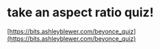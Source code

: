 # take an aspect ratio quiz!

 [https://bits.ashleyblewer.com/beyonce_quiz](https://bits.ashleyblewer.com/beyonce_quiz)
